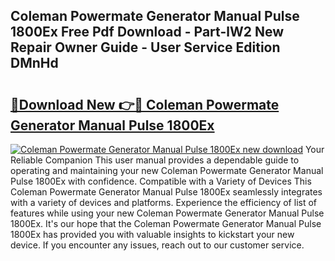 ## Coleman Powermate Generator Manual Pulse 1800Ex Free Pdf Download - Part-lW2 New Repair Owner Guide - User Service Edition DMnHd

# <h2><a href="http://bc96608.oget.top/?id=Coleman+Powermate+Generator+Manual+Pulse+1800Ex">🔗Download New 👉🔴 Coleman Powermate Generator Manual Pulse 1800Ex</a></h2>

[![Coleman Powermate Generator Manual Pulse 1800Ex new download](https://i.imgur.com/5g1atiW.png)](http://bc96608.oget.top/?id=Coleman+Powermate+Generator+Manual+Pulse+1800Ex)
Your Reliable Companion This user manual provides a dependable guide to operating and maintaining your new Coleman Powermate Generator Manual Pulse 1800Ex with confidence. Compatible with a Variety of Devices This Coleman Powermate Generator Manual Pulse 1800Ex seamlessly integrates with a variety of devices and platforms. Experience the efficiency of list of features while using your new Coleman Powermate Generator Manual Pulse 1800Ex. It's our hope that the Coleman Powermate Generator Manual Pulse 1800Ex has provided you with valuable insights to kickstart your new device. If you encounter any issues, reach out to our customer service.
